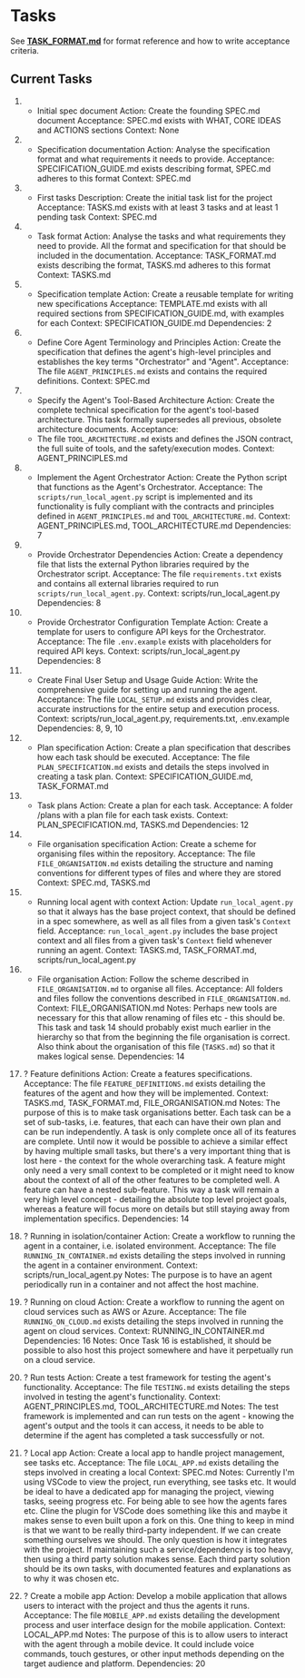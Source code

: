 # Tasks

See **[TASK_FORMAT.md](TASK_FORMAT.md)** for format reference and how to write acceptance criteria.

## Current Tasks

1) + Initial spec document
   Action: Create the founding SPEC.md document
   Acceptance: SPEC.md exists with WHAT, CORE IDEAS and ACTIONS sections
   Context: None

2) + Specification documentation
   Action: Analyse the specification format and what requirements it needs to provide.
   Acceptance: SPECIFICATION_GUIDE.md exists describing format, SPEC.md adheres to this format
   Context: SPEC.md

3) + First tasks
   Description: Create the initial task list for the project
   Acceptance: TASKS.md exists with at least 3 tasks and at least 1 pending task
   Context: SPEC.md

4) + Task format
   Action: Analyse the tasks and what requirements they need to provide. All the format and specification for that should be included in the documentation.
   Acceptance: TASK_FORMAT.md exists describing the format, TASKS.md adheres to this format
   Context: TASKS.md

5) + Specification template
   Action: Create a reusable template for writing new specifications
   Acceptance: TEMPLATE.md exists with all required sections from SPECIFICATION_GUIDE.md, with examples for each
   Context: SPECIFICATION_GUIDE.md
   Dependencies: 2

6) + Define Core Agent Terminology and Principles
   Action: Create the specification that defines the agent's high-level principles and establishes the key terms "Orchestrator" and "Agent".
   Acceptance: The file `AGENT_PRINCIPLES.md` exists and contains the required definitions.
   Context: SPEC.md

7) + Specify the Agent's Tool-Based Architecture
   Action: Create the complete technical specification for the agent's tool-based architecture. This task formally supersedes all previous, obsolete architecture documents.
   Acceptance:
    - The file `TOOL_ARCHITECTURE.md` exists and defines the JSON contract, the full suite of tools, and the safety/execution modes.
   Context: AGENT_PRINCIPLES.md

8) + Implement the Agent Orchestrator
   Action: Create the Python script that functions as the Agent's Orchestrator.
   Acceptance: The `scripts/run_local_agent.py` script is implemented and its functionality is fully compliant with the contracts and principles defined in `AGENT_PRINCIPLES.md` and `TOOL_ARCHITECTURE.md`.
   Context: AGENT_PRINCIPLES.md, TOOL_ARCHITECTURE.md
   Dependencies: 7

9) + Provide Orchestrator Dependencies
    Action: Create a dependency file that lists the external Python libraries required by the Orchestrator script.
    Acceptance: The file `requirements.txt` exists and contains all external libraries required to run `scripts/run_local_agent.py`.
    Context: scripts/run_local_agent.py
    Dependencies: 8

10) + Provide Orchestrator Configuration Template
    Action: Create a template for users to configure API keys for the Orchestrator.
    Acceptance: The file `.env.example` exists with placeholders for required API keys.
    Context: scripts/run_local_agent.py
    Dependencies: 8

11) + Create Final User Setup and Usage Guide
    Action: Write the comprehensive guide for setting up and running the agent.
    Acceptance: The file `LOCAL_SETUP.md` exists and provides clear, accurate instructions for the entire setup and execution process.
    Context: scripts/run_local_agent.py, requirements.txt, .env.example
    Dependencies: 8, 9, 10

12) + Plan specification
    Action: Create a plan specification that describes how each task should be executed.
    Acceptance: The file `PLAN_SPECIFICATION.md` exists and details the steps involved in creating a task plan.
    Context: SPECIFICATION_GUIDE.md, TASK_FORMAT.md

13) + Task plans
   Action: Create a plan for each task.
   Acceptance: A folder /plans with a plan file for each task exists.
   Context: PLAN_SPECIFICATION.md, TASKS.md
   Dependencies: 12

14) + File organisation specification
   Action: Create a scheme for organising files within the repository.
   Acceptance: The file `FILE_ORGANISATION.md` exists detailing the structure and naming conventions for different types of files and where they are stored
   Context: SPEC.md, TASKS.md

15) - Running local agent with context
   Action: Update `run_local_agent.py` so that it always has the base project context, that should be defined in a spec somewhere, as well as all files from a given task's `Context` field.
   Acceptance: `run_local_agent.py` includes the base project context and all files from a given task's `Context` field whenever running an agent.
   Context: TASKS.md, TASK_FORMAT.md, scripts/run_local_agent.py

16) - File organisation
   Action: Follow the scheme described in `FILE_ORGANISATION.md` to organise all files.
   Acceptance: All folders and files follow the conventions described in `FILE_ORGANISATION.md`.
   Context: FILE_ORGANISATION.md
   Notes: Perhaps new tools are necessary for this that allow renaming of files etc - this should be. This task and task 14 should probably exist much earlier in the hierarchy so that from the beginning the file organisation is correct. Also think about the organisation of this file (`TASKS.md`) so that it makes logical sense.
   Dependencies: 14

17) ? Feature definitions
   Action: Create a features specifications.
   Acceptance: The file `FEATURE_DEFINITIONS.md` exists detailing the features of the agent and how they will be implemented.
   Context: TASKS.md, TASK_FORMAT.md, FILE_ORGANISATION.md
   Notes: The purpose of this is to make task organisations better. Each task can be a set of sub-tasks, i.e. features, that each can have their own plan and can be run independently. A task is only complete once all of its features are complete. Until now it would be possible to achieve a similar effect by having multiple small tasks, but there's a very important thing that is lost here - the context for the whole overarching task. A feature might only need a very small context to be completed or it might need to know about the context of all of the other features to be completed well. A feature can have a nested sub-feature. This way a task will remain a very high level concept - detailing the absolute top level project goals, whereas a feature will focus more on details but still staying away from implementation specifics.
   Dependencies: 14

18) ? Running in isolation/container
   Action: Create a workflow to running the agent in a container, i.e. isolated environment.
   Acceptance: The file `RUNNING_IN_CONTAINER.md` exists detailing the steps involved in running the agent in a container environment.
   Context: scripts/run_local_agent.py
   Notes: The purpose is to have an agent periodically run in a container and not affect the host machine.

19) ? Running on cloud
   Action: Create a workflow to running the agent on cloud services such as AWS or Azure.
   Acceptance: The file `RUNNING_ON_CLOUD.md` exists detailing the steps involved in running the agent on cloud services.
   Context: RUNNING_IN_CONTAINER.md
   Dependencies: 16
   Notes: Once Task 16 is established, it should be possible to also host this project somewhere and have it perpetually run on a cloud service.

20) ? Run tests
   Action: Create a test framework for testing the agent's functionality.
   Acceptance: The file `TESTING.md` exists detailing the steps involved in testing the agent's functionality.
   Context: AGENT_PRINCIPLES.md, TOOL_ARCHITECTURE.md
   Notes: The test framework is implemented and can run tests on the agent - knowing the agent's output and the tools it can access, it needs to be able to determine if the agent has completed a task successfully or not.

21) ? Local app 
   Action: Create a local app to handle project management, see tasks etc.
   Acceptance: The file `LOCAL_APP.md` exists detailing the steps involved in creating a local
   Context: SPEC.md
   Notes: Currently I'm using VSCode to view the project, run everything, see tasks etc. It would be ideal to have a dedicated app for managing the project, viewing tasks, seeing progress etc. For being able to see how the agents fares etc. Cline the plugin for VSCode does something like this and maybe it makes sense to even built upon a fork on this. One thing to keep in mind is that we want to be really third-party independent. If we can create something ourselves we should. The only question is how it integrates with the project. If maintaining such a service/dependency is too heavy, then using a third party solution makes sense. Each third party solution should be its own tasks, with documented features and explanations as to why it was chosen etc.

22) ? Create a mobile app
    Action: Develop a mobile application that allows users to interact with the project and thus the agents it runs.
    Acceptance: The file `MOBILE_APP.md` exists detailing the development process and user interface design for the mobile application.
    Context: LOCAL_APP.md
    Notes: The purpose of this is to allow users to interact with the agent through a mobile device. It could include voice commands, touch gestures, or other input methods depending on the target audience and platform.
    Dependencies: 20
